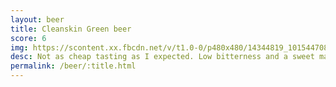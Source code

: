 ```yaml
---
layout: beer
title: Cleanskin Green beer
score: 6
img: https://scontent.xx.fbcdn.net/v/t1.0-0/p480x480/14344819_10154470803348745_8611392715725012151_n.jpg?oh=100ea4fedde601279d330044e95d73c8&oe=588B35B8
desc: Not as cheap tasting as I expected. Low bitterness and a sweet malt profile make it fairly drinkable
permalink: /beer/:title.html
---
```

